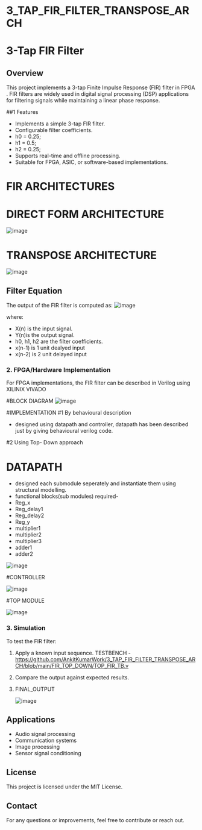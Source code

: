 # 3_TAP_FIR_FILTER_TRANSPOSE_ARCH

# 3-Tap FIR Filter

## Overview
This project implements a 3-tap Finite Impulse Response (FIR) filter in FPGA . FIR filters are widely used in digital signal processing (DSP) applications for filtering signals while maintaining a linear phase response.

##1 Features
- Implements a simple 3-tap FIR filter.
- Configurable filter coefficients.
- h0 = 0.25;
- h1 = 0.5;
- h2 = 0.25;
- Supports real-time and offline processing.
- Suitable for FPGA, ASIC, or software-based implementations.

# FIR ARCHITECTURES

# DIRECT FORM ARCHITECTURE
![image](https://github.com/user-attachments/assets/4d9604fd-8028-4b67-ba15-b569f42981ba)


# TRANSPOSE ARCHITECTURE
![image](https://github.com/user-attachments/assets/7a6b0431-e441-44ff-ae3d-e2524c321ff7)


## Filter Equation
The output of the FIR filter is computed as:
![image](https://github.com/user-attachments/assets/6e1426b8-5272-464c-881c-3c978b7e967e)

where:
- X(n) is the input signal.
- Y(n)is the output signal.
- h0, h1, h2 are the filter coefficients.
- x(n-1) is 1 unit dealyed input
- x(n-2) is 2 unit delayed input


### 2. FPGA/Hardware Implementation
For FPGA implementations, the FIR filter can be described in Verilog using XILINIX VIVADO

#BLOCK DIAGRAM
![image](https://github.com/user-attachments/assets/f298a024-67f4-475c-b7e7-0380fae9d439)

#IMPLEMENTATION 
#1 By behavioural description
- designed using datapath and controller, datapath has been described just by giving behavioural verilog code.

#2 Using Top- Down approach
# DATAPATH

- designed each submodule seperately and instantiate them using structural modelling.
- functional blocks(sub modules) required-
- Reg_x
- Reg_delay1
- Reg_delay2
- Reg_y
- multiplier1
- multiplier2
- multiplier3
- adder1
- adder2
  
![image](https://github.com/user-attachments/assets/58b973b3-3468-4322-8afa-50390ada0c35)

#CONTROLLER

![image](https://github.com/user-attachments/assets/5f326f76-5fac-4632-86db-80968ddc7f8f)

#TOP MODULE 

![image](https://github.com/user-attachments/assets/67493065-5f31-4c1c-af0f-1b2a46886590)


### 3. Simulation
To test the FIR filter:
1. Apply a known input sequence.
   TESTBENCH - https://github.com/AnkitKumarWork/3_TAP_FIR_FILTER_TRANSPOSE_ARCH/blob/main/FIR_TOP_DOWN/TOP_FIR_TB.v
2. Compare the output against expected results.
3. FINAL_OUTPUT

   ![image](https://github.com/user-attachments/assets/464eb3b9-4fff-4ec5-ace5-ba9e9ba72b46)


## Applications
- Audio signal processing
- Communication systems
- Image processing
- Sensor signal conditioning

## License
This project is licensed under the MIT License.

## Contact
For any questions or improvements, feel free to contribute or reach out.


